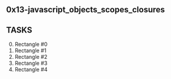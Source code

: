 ## 0x13-javascript_objects_scopes_closures

##  TASKS
0. Rectangle #0
1. Rectangle #1
2. Rectangle #2
3. Rectangle #3
4. Rectangle #4
